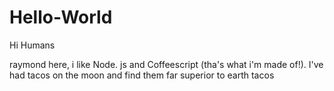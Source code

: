 # Hello-World

Hi Humans

raymond here, i like Node. js and Coffeescript (tha's what i'm made of!).
I've had tacos on the moon and find them far superior to earth tacos


